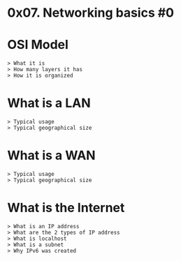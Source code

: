 # 0x07. Networking basics #0

# OSI Model
    > What it is
    > How many layers it has
    > How it is organized
# What is a LAN
    > Typical usage
    > Typical geographical size
# What is a WAN
    > Typical usage
    > Typical geographical size
# What is the Internet
    > What is an IP address
    > What are the 2 types of IP address
    > What is localhost
    > What is a subnet
    > Why IPv6 was created
